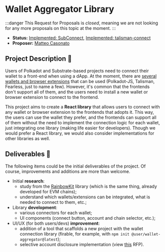 # Wallet Aggregator Library

:::danger
This Request for Proposals is _closed_, meaning we are not looking for any more proposals on this topic at the moment.
:::

* **Status:** [Implemented: SubConnect](https://github.com/Koniverse/SubConnect), [Implemented: talisman-connect](https://github.com/TalismanSociety/talisman-connect) 
* **Proposer:** [Matteo Casonato](https://github.com/0xCaso)

## Project Description :page_facing_up: 

Users of Polkadot and Substrate-based projects need to connect their wallet to a front-end when using a dApp. At the moment, there are [several wallets and browser extensions](https://wiki.polkadot.network/docs/build-wallets) that can be used (Polkadot-JS, Talisman, Fearless, just to name a few). However, it's common that the frontends don't support all of them, and the users need to install a new wallet or browser extension to connect to the frontend.

This project aims to create a **React library** that allows users to connect with any wallet or browser extension to the frontends that adopts it. This way, the users can use the wallet they prefer, and the frontends can support all of them without the need to implement the connection logic for each wallet, just integrating one library (making life easier for developers). Though we would prefer a React library, we would also consider implementations for other libraries as well.

## Deliverables :nut_and_bolt:

The following items could be the initial deliverables of the project. Of course, improvements and additions are more than welcome.
- Initial **research**:
  - study from the [RainbowKit](https://www.rainbowkit.com/docs/introduction) library (which is the same thing, already developed for EVM chains);
  - understand which wallets/extensions can be integrated, what is needed to connect to them, etc.;
- Library **development**:
  - various connectors for each wallet;
  - UI components (connect button, account and chain selector, etc.);
- UI/UX (for both users/devs) **improvement**:
  - addition of a tool that scaffolds a new project with the wallet connection library (firable, for example, with `npm init @user/wallet-aggregator@latest`);
  - selective account disclosure implementation (view [this](https://github.com/w3f/Grants-Program/blob/master/docs/RFPs/privacy-enhancement-polkadot-extension.md) RFP).
